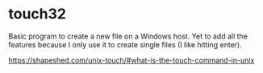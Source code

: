 # touch32
Basic program to create a new file on a Windows host.
Yet to add all the features because I only use it to create single files (I like hitting enter).

https://shapeshed.com/unix-touch/#what-is-the-touch-command-in-unix

